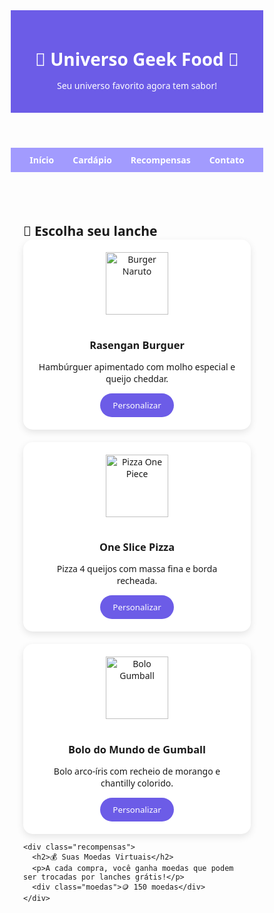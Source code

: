 <!DOCTYPE html>
<html lang="pt-br">
<head>
  <meta charset="UTF-8" />
  <meta name="viewport" content="width=device-width, initial-scale=1.0" />
  <title>Universo Geek Food</title>
  <style>
    * {
      margin: 0;
      padding: 0;
      box-sizing: border-box;
      font-family: 'Segoe UI', sans-serif;
    }

    body {
      background: #f5f6fa;
      color: #2f3640;
    }

    header {
      background: #6c5ce7;
      color: white;
      padding: 20px;
      text-align: center;
    }

    nav {
      background: #a29bfe;
      display: flex;
      justify-content: center;
      gap: 30px;
      padding: 10px 0;
    }

    nav a {
      color: white;
      text-decoration: none;
      font-weight: bold;
    }

    .container {
      max-width: 1100px;
      margin: 30px auto;
      padding: 20px;
    }

    .cardapio {
      display: grid;
      grid-template-columns: repeat(auto-fit, minmax(250px, 1fr));
      gap: 20px;
    }

    .item {
      background: white;
      border-radius: 15px;
      box-shadow: 0 4px 12px rgba(0,0,0,0.1);
      padding: 20px;
      text-align: center;
      transition: 0.3s;
    }

    .item:hover {
      transform: translateY(-5px);
    }

    .item img {
      width: 100px;
      margin-bottom: 15px;
    }

    .item h3 {
      margin-bottom: 10px;
    }

    .item button {
      background: #6c5ce7;
      color: white;
      border: none;
      padding: 10px 20px;
      border-radius: 25px;
      cursor: pointer;
      transition: 0.3s;
    }

    .item button:hover {
      background: #4834d4;
    }

    .recompensas {
      background: #ffeaa7;
      padding: 20px;
      border-radius: 15px;
      margin-top: 40px;
      text-align: center;
    }

    .moedas {
      font-size: 30px;
      margin-top: 10px;
      color: #fdcb6e;
    }
  </style>
</head>
<body>

  <header>
    <h1>🍔 Universo Geek Food 🍕</h1>
    <p>Seu universo favorito agora tem sabor!</p>
  </header>

  <nav>
    <a href="#">Início</a>
    <a href="#">Cardápio</a>
    <a href="#">Recompensas</a>
    <a href="#">Contato</a>
  </nav>

  <div class="container">
    <h2>🌟 Escolha seu lanche</h2>
    <div class="cardapio">
      <div class="item">
        <img src="https://cdn-icons-png.flaticon.com/512/3075/3075977.png" alt="Burger Naruto">
        <h3>Rasengan Burguer</h3>
        <p>Hambúrguer apimentado com molho especial e queijo cheddar.</p>
        <button>Personalizar</button>
      </div>
      <div class="item">
        <img src="https://cdn-icons-png.flaticon.com/512/3075/3075898.png" alt="Pizza One Piece">
        <h3>One Slice Pizza</h3>
        <p>Pizza 4 queijos com massa fina e borda recheada.</p>
        <button>Personalizar</button>
      </div>
      <div class="item">
        <img src="https://cdn-icons-png.flaticon.com/512/3075/3075986.png" alt="Bolo Gumball">
        <h3>Bolo do Mundo de Gumball</h3>
        <p>Bolo arco-íris com recheio de morango e chantilly colorido.</p>
        <button>Personalizar</button>
      </div>
    </div>

    <div class="recompensas">
      <h2>💰 Suas Moedas Virtuais</h2>
      <p>A cada compra, você ganha moedas que podem ser trocadas por lanches grátis!</p>
      <div class="moedas">🪙 150 moedas</div>
    </div>
  </div>

</body>
</html>
